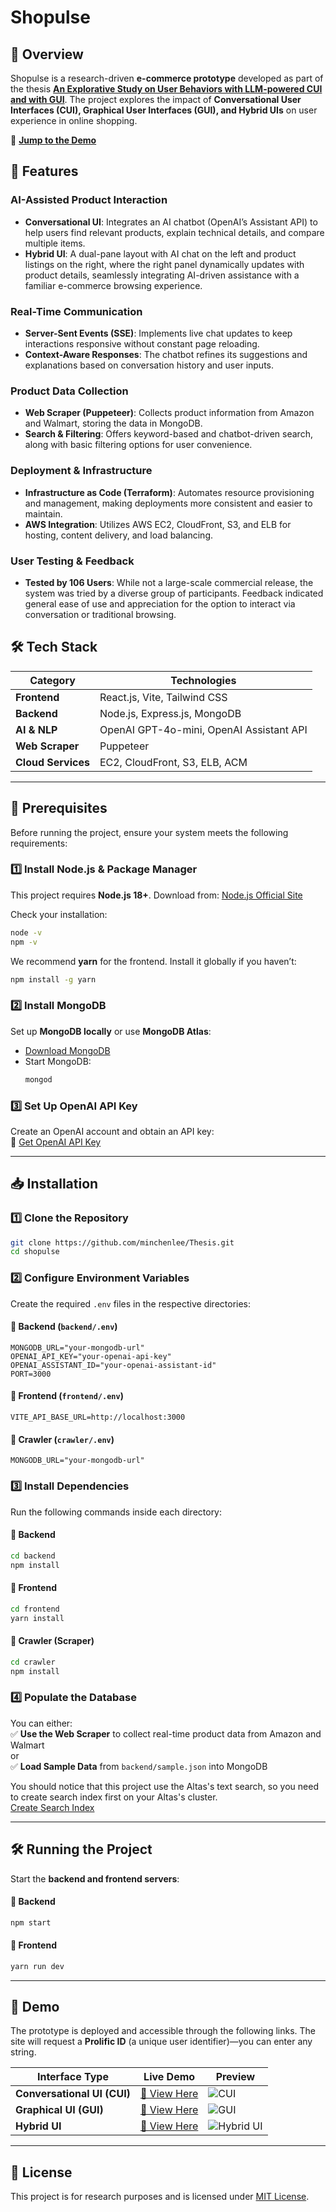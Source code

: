 # **Shopulse**  

## **📌 Overview**  
Shopulse is a research-driven **e-commerce prototype** developed as part of the thesis **[An Explorative Study on User Behaviors with LLM-powered CUI and with GUI](https://tdr.lib.ntu.edu.tw/handle/123456789/94361)**. The project explores the impact of **Conversational User Interfaces (CUI), Graphical User Interfaces (GUI), and Hybrid UIs** on user experience in online shopping.  

🔗 **[Jump to the Demo](#-demo)**  

## **🚀 Features**  
### **AI-Assisted Product Interaction**
- **Conversational UI**: Integrates an AI chatbot (OpenAI’s Assistant API) to help users find relevant products, explain technical details, and compare multiple items.
- **Hybrid UI**: A dual-pane layout with AI chat on the left and product listings on the right, where the right panel dynamically updates with product details, seamlessly integrating AI-driven assistance with a familiar e-commerce browsing experience.

### **Real-Time Communication**
- **Server-Sent Events (SSE)**: Implements live chat updates to keep interactions responsive without constant page reloading.
- **Context-Aware Responses**: The chatbot refines its suggestions and explanations based on conversation history and user inputs.

### **Product Data Collection**
- **Web Scraper (Puppeteer)**: Collects product information from Amazon and Walmart, storing the data in MongoDB.
- **Search & Filtering**: Offers keyword-based and chatbot-driven search, along with basic filtering options for user convenience.

### **Deployment & Infrastructure**
- **Infrastructure as Code (Terraform)**: Automates resource provisioning and management, making deployments more consistent and easier to maintain.
- **AWS Integration**: Utilizes AWS EC2, CloudFront, S3, and ELB for hosting, content delivery, and load balancing.

### **User Testing & Feedback**
- **Tested by 106 Users**: While not a large-scale commercial release, the system was tried by a diverse group of participants. Feedback indicated general ease of use and appreciation for the option to interact via conversation or traditional browsing.

## **🛠 Tech Stack**  
| **Category** | **Technologies** |
|-------------|-----------------|
| **Frontend** | React.js, Vite, Tailwind CSS |
| **Backend** | Node.js, Express.js, MongoDB |
| **AI & NLP** | OpenAI GPT-4o-mini, OpenAI Assistant API |
| **Web Scraper** | Puppeteer |
| **Cloud Services** | EC2, CloudFront, S3, ELB, ACM |

---

## **📂 Prerequisites**  

Before running the project, ensure your system meets the following requirements:  

### **1️⃣ Install Node.js & Package Manager**  
This project requires **Node.js 18+**. Download from: [Node.js Official Site](https://nodejs.org/en/download/)  

Check your installation:  
```bash
node -v
npm -v
```

We recommend **yarn** for the frontend. Install it globally if you haven’t:  
```bash
npm install -g yarn
```

### **2️⃣ Install MongoDB**  
Set up **MongoDB locally** or use **MongoDB Atlas**:  
- [Download MongoDB](https://www.mongodb.com/try/download/community)  
- Start MongoDB:  
  ```bash
  mongod
  ```
  

### **3️⃣ Set Up OpenAI API Key**  
Create an OpenAI account and obtain an API key:  
🔗 [Get OpenAI API Key](https://platform.openai.com/signup)  

---

## **📥 Installation**  

### **1️⃣ Clone the Repository**  
```bash
git clone https://github.com/minchenlee/Thesis.git
cd shopulse
```

### **2️⃣ Configure Environment Variables**  
Create the required `.env` files in the respective directories:  

#### **📍 Backend (`backend/.env`)**
```env
MONGODB_URL="your-mongodb-url"
OPENAI_API_KEY="your-openai-api-key"
OPENAI_ASSISTANT_ID="your-openai-assistant-id"
PORT=3000
```

#### **📍 Frontend (`frontend/.env`)**
```env
VITE_API_BASE_URL=http://localhost:3000
```

#### **📍 Crawler (`crawler/.env`)**
```env
MONGODB_URL="your-mongodb-url"
```

### **3️⃣ Install Dependencies**  
Run the following commands inside each directory:  

#### **📍 Backend**  
```bash
cd backend
npm install
```

#### **📍 Frontend**  
```bash
cd frontend
yarn install
```

#### **📍 Crawler (Scraper)**  
```bash
cd crawler
npm install
```

### **4️⃣ Populate the Database**  
You can either:  
✅ **Use the Web Scraper** to collect real-time product data from Amazon and Walmart  
or  
✅ **Load Sample Data** from `backend/sample.json` into MongoDB

You should notice that this project use the Altas's text search, so you need to create search index first on your Altas's cluster.  
  [Create Search Index](https://docs.atlas.mongodb.com/reference/atlas-search/create-index/)

---

## **🛠 Running the Project**  

Start the **backend and frontend servers**:  

#### **📍 Backend**  
```bash
npm start
```

#### **📍 Frontend**  
```bash
yarn run dev
```

---

## **🔗 Demo**  

The prototype is deployed and accessible through the following links. The site will request a **Prolific ID** (a unique user identifier)—you can enter any string.  

| **Interface Type** | **Live Demo** | **Preview** |
|-------------------|-------------|------------|
| **Conversational UI (CUI)** | [🔗 View Here](https://shopulse.shop/chat) | ![CUI](https://imgur.com/wWfNv5K.png) |
| **Graphical UI (GUI)** | [🔗 View Here](https://shopulse.shop/gui) | ![GUI](https://imgur.com/ZMr1k9Z.png) |
| **Hybrid UI** | [🔗 View Here](https://shopulse.shop/hybrid) | ![Hybrid UI](https://imgur.com/yaQ4arF.png) |

---

## **📜 License**  
This project is for research purposes and is licensed under [MIT License](LICENSE).

